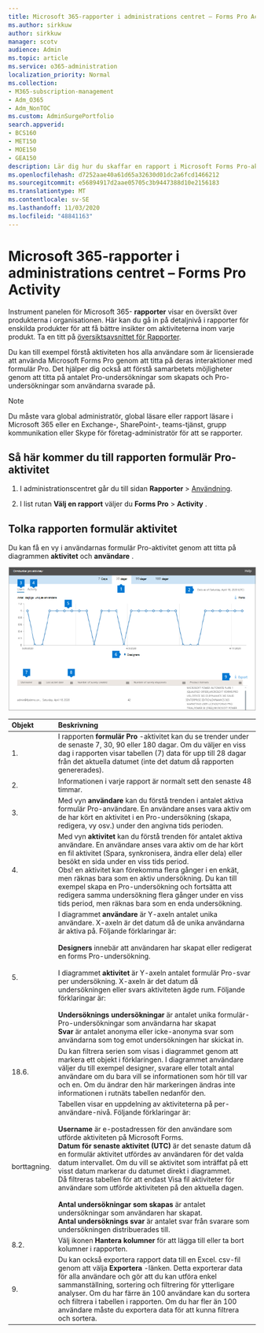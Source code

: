 ```yaml
---
title: Microsoft 365-rapporter i administrations centret – Forms Pro Activity
ms.author: sirkkuw
author: sirkkuw
manager: scotv
audience: Admin
ms.topic: article
ms.service: o365-administration
localization_priority: Normal
ms.collection:
- M365-subscription-management
- Adm_O365
- Adm_NonTOC
ms.custom: AdminSurgePortfolio
search.appverid:
- BCS160
- MET150
- MOE150
- GEA150
description: Lär dig hur du skaffar en rapport i Microsoft Forms Pro-aktivitet med instrument panelen för Microsoft 365-rapporter i administrations centret för Microsoft 365.
ms.openlocfilehash: d7252aae40a61d65a32630d01dc2a6fcd1466212
ms.sourcegitcommit: e56894917d2aae05705c3b9447388d10e2156183
ms.translationtype: MT
ms.contentlocale: sv-SE
ms.lasthandoff: 11/03/2020
ms.locfileid: "48841163"
---
```

# <a name="microsoft-365-reports-in-the-admin-center---forms-pro-activity"></a>Microsoft 365-rapporter i administrations centret – Forms Pro Activity

Instrument panelen för Microsoft 365- **rapporter** visar en översikt över produkterna i organisationen. Här kan du gå in på detaljnivå i rapporter för enskilda produkter för att få bättre insikter om aktiviteterna inom varje produkt. Ta en titt på [översiktsavsnittet för Rapporter](activity-reports.md).
  
Du kan till exempel förstå aktiviteten hos alla användare som är licensierade att använda Microsoft Forms Pro genom att titta på deras interaktioner med formulär Pro. Det hjälper dig också att förstå samarbetets möjligheter genom att titta på antalet Pro-undersökningar som skapats och Pro-undersökningar som användarna svarade på. 
  
> [!NOTE]
> Du måste vara global administratör, global läsare eller rapport läsare i Microsoft 365 eller en Exchange-, SharePoint-, teams-tjänst, grupp kommunikation eller Skype för företag-administratör för att se rapporter. 

## <a name="how-to-get-to-the-forms-pro-activity-report"></a>Så här kommer du till rapporten formulär Pro-aktivitet

1. I administrationscentret går du till sidan **Rapporter** \> <a href="https://go.microsoft.com/fwlink/p/?linkid=2074756" target="_blank">Användning</a>.

    
2. I list rutan **Välj en rapport** väljer du **Forms Pro** \> **Activity** .

## <a name="interpret-the-forms-activity-report"></a>Tolka rapporten formulär aktivitet

Du kan få en vy i användarnas formulär Pro-aktivitet genom att titta på diagrammen **aktivitet** och **användare** . 

![Formulär aktivitets rapport](../../media/formsproactivity.png)

|Objekt|Beskrivning|
|:-----|:-----|
|1.  <br/> |I rapporten **formulär Pro** -aktivitet kan du se trender under de senaste 7, 30, 90 eller 180 dagar. Om du väljer en viss dag i rapporten visar tabellen (7) data för upp till 28 dagar från det aktuella datumet (inte det datum då rapporten genererades).   <br/> |
|2.  <br/> |Informationen i varje rapport är normalt sett den senaste 48 timmar.  <br/> |
|3.  <br/> |Med vyn **användare** kan du förstå trenden i antalet aktiva formulär Pro-användare. En användare anses vara aktiv om de har kört en aktivitet i en Pro-undersökning (skapa, redigera, vy osv.) under den angivna tids perioden.  <br/> |
|4.  <br/> |Med vyn **aktivitet** kan du förstå trenden för antalet aktiva användare. En användare anses vara aktiv om de har kört en fil aktivitet (Spara, synkronisera, ändra eller dela) eller besökt en sida under en viss tids period.<br/> Obs! en aktivitet kan förekomma flera gånger i en enkät, men räknas bara som en aktiv undersökning. Du kan till exempel skapa en Pro-undersökning och fortsätta att redigera samma undersökning flera gånger under en viss tids period, men räknas bara som en enda undersökning. <br>|
|5.<br/>|I diagrammet **användare** är Y-axeln antalet unika användare. X-axeln är det datum då de unika användarna är aktiva på. Följande förklaringar är:<br/><br/>**Designers** innebär att användaren har skapat eller redigerat en forms Pro-undersökning.<br><br>I diagrammet **aktivitet** är Y-axeln antalet formulär Pro-svar per undersökning. X-axeln är det datum då undersökningen eller svars aktiviteten ägde rum. Följande förklaringar är:<br/><br/>**Undersöknings undersökningar** är antalet unika formulär-Pro-undersökningar som användarna har skapat<br>**Svar** är antalet anonyma eller icke-anonyma svar som användarna som tog emot undersökningen har skickat in. |
|18.6.<br/>|Du kan filtrera serien som visas i diagrammet genom att markera ett objekt i förklaringen. I diagrammet användare väljer du till exempel designer, svarare eller totalt antal användare om du bara vill se informationen som hör till var och en. Om du ändrar den här markeringen ändras inte informationen i rutnäts tabellen nedanför den.|
|borttagning.<br/>|Tabellen visar en uppdelning av aktiviteterna på per-användare-nivå. Följande förklaringar är:<br/><br/>**Username** är e-postadressen för den användare som utförde aktiviteten på Microsoft Forms.<br/>**Datum för senaste aktivitet (UTC)** är det senaste datum då en formulär aktivitet utfördes av användaren för det valda datum intervallet. Om du vill se aktivitet som inträffat på ett visst datum markerar du datumet direkt i diagrammet.<br/>Då filtreras tabellen för att endast Visa fil aktiviteter för användare som utförde aktiviteten på den aktuella dagen.<br/><br/>**Antal undersökningar som skapas** är antalet undersökningar som användaren har skapat.<br/> **Antal undersöknings svar** är antalet svar från svarare som undersökningen distribuerades till.|
|8.2.<br/>|Välj ikonen **Hantera kolumner** för att lägga till eller ta bort kolumner i rapporten.|
|9.<br/>|Du kan också exportera rapport data till en Excel. csv-fil genom att välja **Exportera** -länken. Detta exporterar data för alla användare och gör att du kan utföra enkel sammanställning, sortering och filtrering för ytterligare analyser. Om du har färre än 100 användare kan du sortera och filtrera i tabellen i rapporten. Om du har fler än 100 användare måste du exportera data för att kunna filtrera och sortera.|